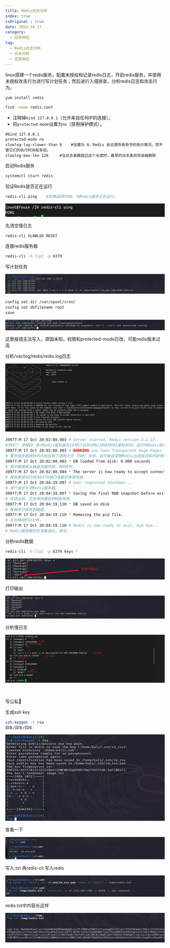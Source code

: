 ```yaml
---
title: Redis日志分析
index: true
isOriginal : true
date: 2024-10-17
category:
  - 应急响应
tag:
  - Redis日志分析
  - 日志分析
  - 应急响应
---
```


linux搭建一个redis服务，配置未授权和记录redis日志，开启redis服务，并使用未授权攻击行为进行写计划任务；然后进行入侵排查，分析redis日志和攻击行为。

```bash
yum install redis
```

```bash
find -name redis.conf
```

* 注释掉`bind 127.0.0.1`​（允许来自任何IP的连接）。
* 将`protected-mode`​设置为`no`​（禁用保护模式）。

```text
#bind 127.0.0.1
protected-mode no
slowlog-log-slower-than 0    #设置为 0，Redis 会记录所有命令的执行情况，而不管它们的执行时间有多短。
slowlog-max-len 128     #当日志条数超过这个长度时，最早的日志条目将会被删除
```

启动Redis服务

```bash
systemctl start redis
```

验证Redis是否正在运行

```bash
redis-cli ping    #如果返回PONG，则Redis服务正在运行。
```

​![image](assets/image-20241017190718-bmwue0i.png)​

先清空慢日志

```bash
redis-cli SLOWLOG RESET
```

连接redis服务器

```bash
redis-cli -h [ip] -p 6379
```

写计划任务

​![image](assets/image-20241017201930-ovzwba3.png)​

```bash
config set dir /var/spool/cron/
config set dbfilename root
save
```

​![image](assets/image-20241017231325-c9o9fcz.png)​

这里报错无法写入，原因未知，权限和protected-mode已改，可能redis版本过高

分析/var/log/redis/redis.log日志

​![image](assets/image-20241017201902-lj15tqt.png)​

```bash
30977:M 17 Oct 20:02:08.903 # Server started, Redis version 3.2.12
#30977 进程ID 表示Redis服务器在10月17日20时02分08秒903毫秒启动，运行的Redis版本是3.2.12。
30977:M 17 Oct 20:02:08.903 # WARNING you have Transparent Huge Pages (THP) support enabled in your kernel. This will create latency and memory usage issues with Redis. To fix this issue run the command 'echo never > /sys/kernel/mm/transparent_hugepage/enabled' as root, and add it to your /etc/rc.local in order to retain the setting after a reboot. Redis must be restarted after THP is disabled.
# 警告信息表明你的内核启用了透明大页（THP）支持，这可能会导致Redis出现延迟和内存使用问题。
30977:M 17 Oct 20:02:08.903 * DB loaded from disk: 0.000 seconds
# 表示数据库从磁盘加载完成，耗时0秒。
30977:M 17 Oct 20:02:08.904 * The server is now ready to accept connections on port 6379
# 服务器现在已经在6379端口准备好接受连接。
30977:M 17 Oct 20:04:19.097 # User requested shutdown...
# 用户请求关闭Redis服务器。
30977:M 17 Oct 20:04:19.097 * Saving the final RDB snapshot before exiting.
# 在退出前，正在保存最后的RDB快照。
30977:M 17 Oct 20:04:19.110 * DB saved on disk
# 数据库已保存到磁盘。
30977:M 17 Oct 20:04:19.110 * Removing the pid file.
# 正在移除PID文件。
30977:M 17 Oct 20:04:19.110 # Redis is now ready to exit, bye bye...
# Redis服务器现在准备退出，再见。

```

分析redis数据

```bash
redis-cli -h [ip] -p 6379 keys *  
```

​![image](assets/image-20241017202405-i6o2vj2.png)​

打印输出

​![image](assets/image-20241017202946-l4aq92e.png)​

分析慢日志

​![image](assets/image-20241017222328-woz2e0o.png)​

‍

写公私🔑

生成ssh key

```bash
ssh-keygen -t rsa
回车/回车/回车
```

​![image](assets/image-20241017192321-x597guf.png)​

查看一下

​![image](assets/image-20241017192550-j3mlhfd.png)​

写入.txt   再redis-cli 写入redis

​![image](assets/image-20241017192924-nwb7mu8.png)​

redis.txt中内容长这样

​![image](assets/image-20241017193047-me6t6dc.png)​
